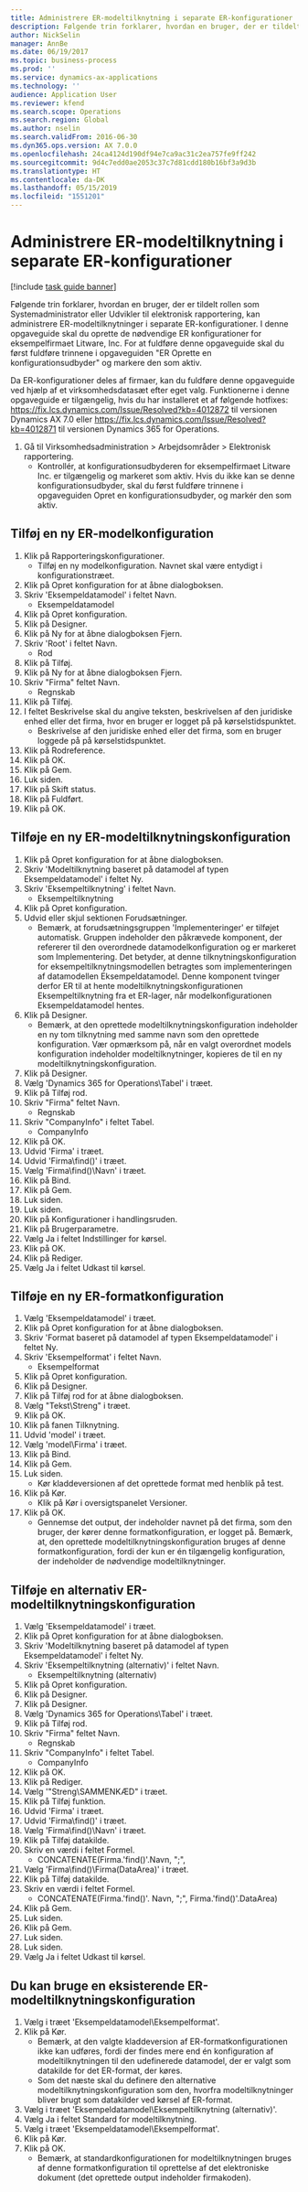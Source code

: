 ```yaml
---
title: Administrere ER-modeltilknytning i separate ER-konfigurationer
description: Følgende trin forklarer, hvordan en bruger, der er tildelt rollen som Systemadministrator eller Udvikler til elektronisk rapportering, kan administrere ER-modeltilknytninger i separate ER-konfigurationer.
author: NickSelin
manager: AnnBe
ms.date: 06/19/2017
ms.topic: business-process
ms.prod: ''
ms.service: dynamics-ax-applications
ms.technology: ''
audience: Application User
ms.reviewer: kfend
ms.search.scope: Operations
ms.search.region: Global
ms.author: nselin
ms.search.validFrom: 2016-06-30
ms.dyn365.ops.version: AX 7.0.0
ms.openlocfilehash: 24ca4124d190df94e7ca9ac31c2ea757fe9ff242
ms.sourcegitcommit: 9d4c7edd0ae2053c37c7d81cdd180b16bf3a9d3b
ms.translationtype: HT
ms.contentlocale: da-DK
ms.lasthandoff: 05/15/2019
ms.locfileid: "1551201"
---
```

# <a name="manage-er-model-mapping-in-separate-er-configurations"></a>Administrere ER-modeltilknytning i separate ER-konfigurationer

[!include [task guide banner](../../includes/task-guide-banner.md)]

Følgende trin forklarer, hvordan en bruger, der er tildelt rollen som Systemadministrator eller Udvikler til elektronisk rapportering, kan administrere ER-modeltilknytninger i separate ER-konfigurationer. I denne opgaveguide skal du oprette de nødvendige ER konfigurationer for eksempelfirmaet Litware, Inc. For at fuldføre denne opgaveguide skal du først fuldføre trinnene i opgaveguiden "ER Oprette en konfigurationsudbyder" og markere den som aktiv. 

Da ER-konfigurationer deles af firmaer, kan du fuldføre denne opgaveguide ved hjælp af et virksomhedsdatasæt efter eget valg. Funktionerne i denne opgaveguide er tilgængelig, hvis du har installeret et af følgende hotfixes: https://fix.lcs.dynamics.com/Issue/Resolved?kb=4012872 til versionen Dynamics AX 7.0 eller https://fix.lcs.dynamics.com/Issue/Resolved?kb=4012871 til versionen Dynamics 365 for Operations.

1. Gå til Virksomhedsadministration > Arbejdsområder > Elektronisk rapportering.
    * Kontrollér, at konfigurationsudbyderen for eksempelfirmaet Litware Inc. er tilgængelig og markeret som aktiv. Hvis du ikke kan se denne konfigurationsudbyder, skal du først fuldføre trinnene i opgaveguiden Opret en konfigurationsudbyder, og markér den som aktiv.   

## <a name="add-a-new-er-model-configuration"></a>Tilføj en ny ER-modelkonfiguration
1. Klik på Rapporteringskonfigurationer.
    * Tilføj en ny modelkonfiguration. Navnet skal være entydigt i konfigurationstræet.  
2. Klik på Opret konfiguration for at åbne dialogboksen.
3. Skriv 'Eksempeldatamodel' i feltet Navn.
    * Eksempeldatamodel  
4. Klik på Opret konfiguration.
5. Klik på Designer.
6. Klik på Ny for at åbne dialogboksen Fjern.
7. Skriv 'Root' i feltet Navn.
    * Rod  
8. Klik på Tilføj.
9. Klik på Ny for at åbne dialogboksen Fjern.
10. Skriv "Firma" feltet Navn.
    * Regnskab  
11. Klik på Tilføj.
12. I feltet Beskrivelse skal du angive teksten, beskrivelsen af den juridiske enhed eller det firma, hvor en bruger er logget på på kørselstidspunktet. 
    * Beskrivelse af den juridiske enhed eller det firma, som en bruger loggede på på kørselstidspunktet.  
13. Klik på Rodreference.
14. Klik på OK.
15. Klik på Gem.
16. Luk siden.
17. Klik på Skift status.
18. Klik på Fuldført.
19. Klik på OK.

## <a name="add-a-new-er-model-mapping-configuration"></a>Tilføje en ny ER-modeltilknytningskonfiguration
1. Klik på Opret konfiguration for at åbne dialogboksen.
2. Skriv 'Modeltilknytning baseret på datamodel af typen Eksempeldatamodel' i feltet Ny.
3. Skriv 'Eksempeltilknytning' i feltet Navn.
    * Eksempeltilknytning  
4. Klik på Opret konfiguration.
5. Udvid eller skjul sektionen Forudsætninger.
    * Bemærk, at forudsætningsgruppen 'Implementeringer' er tilføjet automatisk. Gruppen indeholder den påkrævede komponent, der refererer til den overordnede datamodelkonfiguration og er markeret som Implementering. Det betyder, at denne tilknytningskonfiguration for eksempeltilknytningsmodellen betragtes som implementeringen af datamodellen Eksempeldatamodel. Denne komponent tvinger derfor ER til at hente modeltilknytningskonfigurationen Eksempeltilknytning fra et ER-lager, når modelkonfigurationen Eksempeldatamodel hentes.   
6. Klik på Designer.
    * Bemærk, at den oprettede modeltilknytningskonfiguration indeholder en ny tom tilknytning med samme navn som den oprettede konfiguration. Vær opmærksom på, når en valgt overordnet models konfiguration indeholder modeltilknytninger, kopieres de til en ny modeltilknytningskonfiguration.   
7. Klik på Designer.
8. Vælg 'Dynamics 365 for Operations\Tabel' i træet.
9. Klik på Tilføj rod.
10. Skriv "Firma" feltet Navn.
    * Regnskab  
11. Skriv "CompanyInfo" i feltet Tabel.
    * CompanyInfo  
12. Klik på OK.
13. Udvid 'Firma' i træet.
14. Udvid 'Firma\find()' i træet.
15. Vælg 'Firma\find()\Navn' i træet.
16. Klik på Bind.
17. Klik på Gem.
18. Luk siden.
19. Luk siden.
20. Klik på Konfigurationer i handlingsruden.
21. Klik på Brugerparametre.
22. Vælg Ja i feltet Indstillinger for kørsel.
23. Klik på OK.
24. Klik på Rediger.
25. Vælg Ja i feltet Udkast til kørsel.

## <a name="add-a-new-er-format-configuration"></a>Tilføje en ny ER-formatkonfiguration
1. Vælg 'Eksempeldatamodel' i træet.
2. Klik på Opret konfiguration for at åbne dialogboksen.
3. Skriv 'Format baseret på datamodel af typen Eksempeldatamodel' i feltet Ny.
4. Skriv 'Eksempelformat' i feltet Navn.
    * Eksempelformat  
5. Klik på Opret konfiguration.
6. Klik på Designer.
7. Klik på Tilføj rod for at åbne dialogboksen.
8. Vælg "Tekst\Streng" i træet.
9. Klik på OK.
10. Klik på fanen Tilknytning.
11. Udvid 'model' i træet.
12. Vælg 'model\Firma' i træet.
13. Klik på Bind.
14. Klik på Gem.
15. Luk siden.
    * Kør kladdeversionen af det oprettede format med henblik på test.  
16. Klik på Kør.
    * Klik på Kør i oversigtspanelet Versioner.  
17. Klik på OK.
    * Gennemse det output, der indeholder navnet på det firma, som den bruger, der kører denne formatkonfiguration, er logget på. Bemærk, at, den oprettede modeltilknytningskonfiguration bruges af denne formatkonfiguration, fordi der kun er én tilgængelig konfiguration, der indeholder de nødvendige modeltilknytninger.   

## <a name="add-alternative-er-model-mapping-configuration"></a>Tilføje en alternativ ER-modeltilknytningskonfiguration
1. Vælg 'Eksempeldatamodel' i træet.
2. Klik på Opret konfiguration for at åbne dialogboksen.
3. Skriv 'Modeltilknytning baseret på datamodel af typen Eksempeldatamodel' i feltet Ny.
4. Skriv 'Eksempeltilknytning (alternativ)' i feltet Navn.
    * Eksempeltilknytning (alternativ)  
5. Klik på Opret konfiguration.
6. Klik på Designer.
7. Klik på Designer.
8. Vælg 'Dynamics 365 for Operations\Tabel' i træet.
9. Klik på Tilføj rod.
10. Skriv "Firma" feltet Navn.
    * Regnskab  
11. Skriv "CompanyInfo" i feltet Tabel.
    * CompanyInfo  
12. Klik på OK.
13. Klik på Rediger.
14. Vælg '"Streng\SAMMENKÆD" i træet.
15. Klik på Tilføj funktion.
16. Udvid 'Firma' i træet.
17. Udvid 'Firma\find()' i træet.
18. Vælg 'Firma\find()\Navn' i træet.
19. Klik på Tilføj datakilde.
20. Skriv en værdi i feltet Formel.
    * CONCATENATE(Firma.'find()'.Navn, ";",  
21. Vælg 'Firma\find()\Firma(DataArea)' i træet.
22. Klik på Tilføj datakilde.
23. Skriv en værdi i feltet Formel.
    * CONCATENATE(Firma.'find()'. Navn, ";", Firma.'find()'.DataArea)  
24. Klik på Gem.
25. Luk siden.
26. Klik på Gem.
27. Luk siden.
28. Luk siden.
29. Vælg Ja i feltet Udkast til kørsel.

## <a name="use-an-existing-er-model-mapping-configuration"></a>Du kan bruge en eksisterende ER-modeltilknytningskonfiguration
1. Vælg i træet 'Eksempeldatamodel\Eksempelformat'.
2. Klik på Kør.
    * Bemærk, at den valgte kladdeversion af ER-formatkonfigurationen ikke kan udføres, fordi der findes mere end én konfiguration af modeltilknytningen til den udefinerede datamodel, der er valgt som datakilde for det ER-format, der køres.   
    * Som det næste skal du definere den alternative modeltilknytningskonfiguration som den, hvorfra modeltilknytninger bliver brugt som datakilder ved kørsel af ER-format.   
3. Vælg i træet 'Eksempeldatamodel\Eksempeltilknytning (alternativ)'.
4. Vælg Ja i feltet Standard for modeltilknytning.
5. Vælg i træet 'Eksempeldatamodel\Eksempelformat'.
6. Klik på Kør.
7. Klik på OK.
    * Bemærk, at standardkonfigurationen for modeltilknytningen bruges af denne formatkonfiguration til oprettelse af det elektroniske dokument (det oprettede output indeholder firmakoden).  

